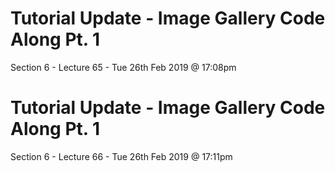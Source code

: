 # Tutorial Update - Image Gallery Code Along Pt. 1
Section 6 - Lecture 65 - Tue 26th Feb 2019 @ 17:08pm
# Tutorial Update - Image Gallery Code Along Pt. 1
Section 6 - Lecture 66 - Tue 26th Feb 2019 @ 17:11pm

